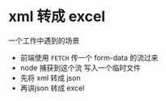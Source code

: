 # xml 转成 excel
一个工作中遇到的场景
- 前端使用 `FETCH` 传一个 form-data 的流过来
- node 捕获到这个流  写入一个临时文件
- 先将 xml 转成 json
- 再讲json 转成 excel
